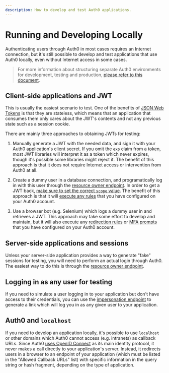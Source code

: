 ```yaml
---
description: How to develop and test Auth0 applications.
---
```


# Running and Developing Locally

Authenticating users through Auth0 in most cases requires an Internet connection, but it's still possible to develop and test applications that use Auth0 locally, even without Internet access in some cases.

> For more information about structuring separate Auth0 environments for development, testing and production, [please refer to this document](/dev-lifecycle/setting-up-env).

## Client-side applications and JWT

This is usually the easiest scenario to test.
One of the benefits of [JSON Web Tokens](/jwt) is that they are stateless, which means that an application that consumes them only cares about the JWT's contents and not any previous state such as a session cookie.

There are mainly three approaches to obtaining JWTs for testing:

1. Manually generate a JWT with the needed data, and sign it with your Auth0 application's client secret.
   If you omit the `exp` claim from a token, most JWT libraries will interpret it as a token which never expires, though it's possible some libraries might reject it.
   The benefit of this approach is that it does not require Internet access or intervention from Auth0 at all.

2. Create a dummy user in a database connection, and programatically log in with this user through the [resource owner endpoint](/api/authentication/reference#resource-owner).
   In order to get a JWT back, [make sure to set the correct `scope` value](/scopes).
   The benefit of this approach is that it will [execute any rules](/rules) that you have configured on your Auth0 account.

3. Use a browser bot (e.g. Selenium) which logs a dummy user in and retrieves a JWT.
   This approach may take some effort to develop and maintain, but it will also execute any [redirection rules](/rules/redirect) or [MFA prompts](/multifactor-authentication) that you have configured on your Auth0 account.

## Server-side applications and sessions

Unless your server-side application provides a way to generate "fake" sessions for testing, you will need to perform an actual login through Auth0.
The easiest way to do this is through the [resource owner endpoint](/api/authentication/reference#resource-owner).

## Logging in as any user for testing

If you need to simulate a user logging in to your application but don't have access to their credentials, you can use the [impersonation endpoint](auth-api#!#post--users--user_id--impersonate) to generate a link which will log you in as any given user to your application.

## Auth0 and `localhost`

If you need to develop an application locally, it's possible to use `localhost` or other domains which Auth0 cannot access (e.g. intranets) as callback URLs.
Since Auth0 [uses OpenID Connect](/protocols) as its main identity protocol, it never makes a call directly to your application's server.
Instead, it redirects users in a browser to an endpoint of your application (which must be listed in the "Allowed Callback URLs" list) with specific information in the query string or hash fragment, depending on the type of application.
